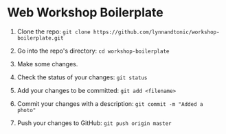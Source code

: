 # Web Workshop Boilerplate

1. Clone the repo: `git clone https://github.com/lynnandtonic/workshop-boilerplate.git`

2. Go into the repo's directory: `cd workshop-boilerplate`

3. Make some changes.

4. Check the status of your changes: `git status`

5. Add your changes to be committed: `git add <filename>`

6. Commit your changes with a description: `git commit -m "Added a photo"`

7. Push your changes to GitHub: `git push origin master`